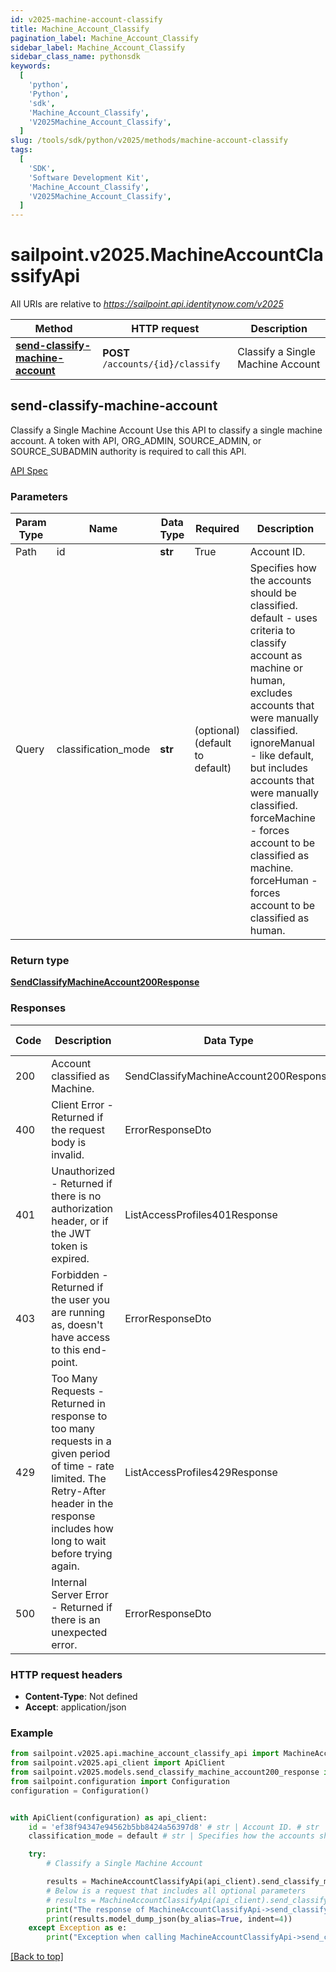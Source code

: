 ```yaml
---
id: v2025-machine-account-classify
title: Machine_Account_Classify
pagination_label: Machine_Account_Classify
sidebar_label: Machine_Account_Classify
sidebar_class_name: pythonsdk
keywords:
  [
    'python',
    'Python',
    'sdk',
    'Machine_Account_Classify',
    'V2025Machine_Account_Classify',
  ]
slug: /tools/sdk/python/v2025/methods/machine-account-classify
tags:
  [
    'SDK',
    'Software Development Kit',
    'Machine_Account_Classify',
    'V2025Machine_Account_Classify',
  ]
---
```


# sailpoint.v2025.MachineAccountClassifyApi

All URIs are relative to *https://sailpoint.api.identitynow.com/v2025*

| Method | HTTP request | Description |
| --- | --- | --- |
| [**send-classify-machine-account**](#send-classify-machine-account) | **POST** `/accounts/{id}/classify` | Classify a Single Machine Account |

## send-classify-machine-account

Classify a Single Machine Account Use this API to classify a single machine account. A token with API, ORG_ADMIN, SOURCE_ADMIN, or SOURCE_SUBADMIN authority is required to call this API.

[API Spec](https://developer.sailpoint.com/docs/api/v2025/send-classify-machine-account)

### Parameters

| Param Type | Name | Data Type | Required | Description |
| --- | --- | --- | --- | --- |
| Path | id | **str** | True | Account ID. |
| Query | classification_mode | **str** | (optional) (default to default) | Specifies how the accounts should be classified. default - uses criteria to classify account as machine or human, excludes accounts that were manually classified. ignoreManual - like default, but includes accounts that were manually classified. forceMachine - forces account to be classified as machine. forceHuman - forces account to be classified as human. |

### Return type

[**SendClassifyMachineAccount200Response**](../models/send-classify-machine-account200-response)

### Responses

| Code | Description | Data Type | Response headers |
| --- | --- | --- | --- |
| 200 | Account classified as Machine. | SendClassifyMachineAccount200Response | - |
| 400 | Client Error - Returned if the request body is invalid. | ErrorResponseDto | - |
| 401 | Unauthorized - Returned if there is no authorization header, or if the JWT token is expired. | ListAccessProfiles401Response | - |
| 403 | Forbidden - Returned if the user you are running as, doesn&#39;t have access to this end-point. | ErrorResponseDto | - |
| 429 | Too Many Requests - Returned in response to too many requests in a given period of time - rate limited. The Retry-After header in the response includes how long to wait before trying again. | ListAccessProfiles429Response | - |
| 500 | Internal Server Error - Returned if there is an unexpected error. | ErrorResponseDto | - |

### HTTP request headers

- **Content-Type**: Not defined
- **Accept**: application/json

### Example

```python
from sailpoint.v2025.api.machine_account_classify_api import MachineAccountClassifyApi
from sailpoint.v2025.api_client import ApiClient
from sailpoint.v2025.models.send_classify_machine_account200_response import SendClassifyMachineAccount200Response
from sailpoint.configuration import Configuration
configuration = Configuration()


with ApiClient(configuration) as api_client:
    id = 'ef38f94347e94562b5bb8424a56397d8' # str | Account ID. # str | Account ID.
    classification_mode = default # str | Specifies how the accounts should be classified.        default - uses criteria to classify account as machine or human, excludes accounts that were manually classified.       ignoreManual - like default, but includes accounts that were manually classified.       forceMachine - forces account to be classified as machine.       forceHuman - forces account to be classified as human. (optional) (default to default) # str | Specifies how the accounts should be classified.        default - uses criteria to classify account as machine or human, excludes accounts that were manually classified.       ignoreManual - like default, but includes accounts that were manually classified.       forceMachine - forces account to be classified as machine.       forceHuman - forces account to be classified as human. (optional) (default to default)

    try:
        # Classify a Single Machine Account

        results = MachineAccountClassifyApi(api_client).send_classify_machine_account(id=id)
        # Below is a request that includes all optional parameters
        # results = MachineAccountClassifyApi(api_client).send_classify_machine_account(id, classification_mode)
        print("The response of MachineAccountClassifyApi->send_classify_machine_account:\n")
        print(results.model_dump_json(by_alias=True, indent=4))
    except Exception as e:
        print("Exception when calling MachineAccountClassifyApi->send_classify_machine_account: %s\n" % e)
```

[[Back to top]](#)
